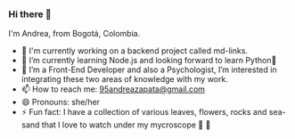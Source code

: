 ### Hi there 👋

I'm Andrea, from Bogotá, Colombia.

- 🔭 I'm currently working on a backend project called md-links.
- 🌱 I’m currently learning Node.js and looking forward to learn Python🐍
- 👀 I’m a Front-End Developer and also a Psychologist, I’m interested in integrating these two areas of knowledge with my work.
- 📫 How to reach me: 95andreazapata@gmail.com
- 😄 Pronouns: she/her
- ⚡ Fun fact: I have a collection of various leaves, flowers, rocks and sea-sand that I love to watch under my mycroscope 🔬 👀
